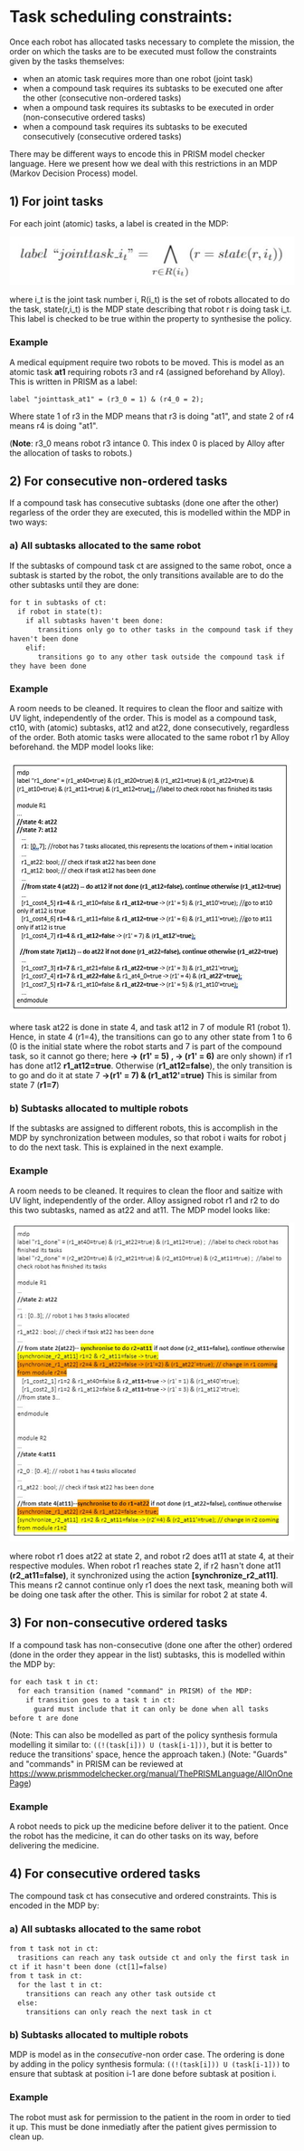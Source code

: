 # Task scheduling constraints:

Once each robot has allocated tasks necessary to complete the mission, the order on which the tasks are to be executed must follow the constraints given by the tasks themselves:

- when an atomic task requires more than one robot (joint task)
- when a compound task requires its subtasks to be executed one after the other (consecutive non-ordered tasks)
- when a ompound task requires its subtasks to be executed in order (non-consecutive ordered tasks)
- when a compound task requires its subtasks to be executed consecutively (consecutive ordered tasks)

There may be different ways to encode this in PRISM model checker language. Here we present how we deal with this restrictions in an MDP (Markov Decision Process) model.

## 1) For joint tasks

For each joint (atomic) tasks, a label is created in the MDP:

![Diagram](https://github.com/Gricel-lee/Scheduling-Multi-robot-Missions-with-JointTasks/blob/master/MDP%20generation%20in%20PRISM/jointtask.JPG)

[//]: # (this equation was done in latex and pasted as image here. \begin{equation}label\ ``jointtask\_i_t" = \bigwedge_{ r\in R ...)


where i_t is the joint task number i, R(i_t) is the set of robots allocated to do the task, state(r,i_t) is the MDP state describing that robot r is doing task i_t.
This label is checked to be true within the property to synthesise the policy.

### Example
A medical equipment require two robots to be moved. 
This is model as an atomic task **at1** requiring robots r3 and r4 (assigned beforehand by Alloy). This is written in PRISM as a label:
```
label "jointtask_at1" = (r3_0 = 1) & (r4_0 = 2);
```
Where state 1 of r3 in the MDP means that r3 is doing "at1", and state 2 of r4 means r4 is doing "at1".

(**Note**: r3_0 means robot r3 intance 0. This index 0 is placed by Alloy after the allocation of tasks to robots.)



## 2) For consecutive non-ordered tasks
If a compound task has consecutive subtasks (done one after the other) regarless of the order they are executed, this is modelled within the MDP in two ways:
### a) All subtasks allocated to the same robot
If the subtasks of compound task ct are assigned to the same robot, once a subtask is started by the robot, the only transitions available are to do the other subtasks until they are done:
```
for t in subtasks of ct:
  if robot in state(t):
    if all subtasks haven't been done:
       transitions only go to other tasks in the compound task if they haven't been done
    elif:
       transitions go to any other task outside the compound task if they have been done
```
### Example 
A room needs to be cleaned. It requires to clean the floor and saitize with UV light, independently of the order.
This is model as a compound task, ct10, with (atomic) subtasks, at12 and at22, done consecutively, regardless of the order. Both atomic tasks were allocated to the same robot r1 by Alloy beforehand. the MDP model looks like:


![Diagram](https://github.com/Gricel-lee/Scheduling-Multi-robot-Missions-with-JointTasks/blob/master/MDP%20generation%20in%20PRISM/consecutive1.JPG)

where task at22 is done in state 4, and task at12 in 7 of module R1 (robot 1). Hence, in state 4 (r1=4), the transitions can go to any other state from 1 to 6 (0 is the initial state where the robot starts and 7 is part of the compound task, so it cannot go there; here **-> (r1' = 5) ,  -> (r1' = 6)** are only shown) if r1 has done at12 **r1_at12=true**. Otherwise (**r1_at12=false**), the only transition is to go and do it at state 7 **->(r1' = 7) & (r1_at12'=true)**
This is similar from state 7 (**r1=7**)

### b) Subtasks allocated to multiple robots
If the subtasks are assigned to different robots, this is accomplish in the MDP by synchronization between modules, so that robot i waits for robot j to do the next task. This is explained in the next example.
### Example
A room needs to be cleaned. It requires to clean the floor and saitize with UV light, independently of the order.
Alloy assigned robot r1 and r2 to do this two subtasks, named as at22 and at11. The MDP model looks like:

![Diagram](https://github.com/Gricel-lee/Scheduling-Multi-robot-Missions-with-JointTasks/blob/master/MDP%20generation%20in%20PRISM/consecutive2.JPG)

where robot r1 does at22 at state 2, and robot r2 does at11 at state 4, at their respective modules. When robot r1 reaches state 2, if r2 hasn't done at11 **(r2_at11=false)**, it synchronized using the action **[synchronize_r2_at11]**. This means r2 cannot continue only r1 does the next task, meaning both will be doing one task after the other.
This is similar for robot 2 at state 4.



## 3) For non-consecutive ordered tasks
If a compound task has non-consecutive (done one after the other) ordered (done in the order they appear in the list) subtasks, this is modelled within the MDP by:
```
for each task t in ct:
  for each transition (named "command" in PRISM) of the MDP:
    if transition goes to a task t in ct:
      guard must include that it can only be done when all tasks before t are done
```
(Note: This can also be modelled as part of the policy synthesis formula modelling it similar to: ```((!(task[i])) U (task[i-1]))```, but it is better to reduce the transitions' space, hence the approach taken.)
(Note: "Guards" and "commands" in PRISM can be reviewed at https://www.prismmodelchecker.org/manual/ThePRISMLanguage/AllOnOnePage)

### Example
A robot needs to pick up the medicine before deliver it to the patient. Once the robot has the medicine, it can do other tasks on its way, before delivering the medicine.


## 4) For consecutive ordered tasks
The compound task ct has consecutive and ordered constraints. This is encoded in the MDP by:
### a) All subtasks allocated to the same robot
```
from t task not in ct:
  trasitions can reach any task outside ct and only the first task in ct if it hasn't been done (ct[1]=false)
from t task in ct:
  for the last t in ct:
    transitions can reach any other task outside ct
  else:
    transitions can only reach the next task in ct
```
### b) Subtasks allocated to multiple robots
MDP is model as in the _consecutive_-non order case. The ordering is done by adding in the policy synthesis formula: ```((!(task[i])) U (task[i-1]))``` to ensure that subtask at position i-1 are done before subtask at position i.

### Example
The robot must ask for permission to the patient in the room in order to tied it up. This must be done inmediatly after the patient gives permission to clean up.
